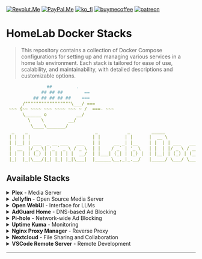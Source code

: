 <!-- anashost_support_badges_start -->
[![Revolut.Me][revolut_me_shield]][revolut_me]
[![PayPal.Me][paypal_me_shield]][paypal_me]
[![ko_fi][ko_fi_shield]][ko_fi_me]
[![buymecoffee][buy_me_coffee_shield]][buy_me_coffee_me]
[![patreon][patreon_shield]][patreon_me]
<!-- anashost_support_badges_end -->
<!-- 
```diff
- text in red
+ text in green
! text in orange
# text in gray
@@ text in purple (and bold)@@
```
-->

# HomeLab Docker Stacks

>This repository contains a collection of Docker Compose configurations for setting up and managing various services in a home lab environment.
>Each stack is tailored for ease of use, scalability, and maintainability, with detailed descriptions and customizable options.

```yaml
               ##         .
             ## ## ##        ==
          ## ## ## ## ##    ===
      /"""""""""""""""""\___/ ===
 ~~~ {~~ ~~~~ ~~~ ~~~~ ~~~ ~ /  ===- ~~~
      \______ o           __/
        \    \         __/
         \____\_______/
  _    _                         _           _        _____             _             
 | |  | |                       | |         | |      |  __ \           | |            
 | |__| | ___  _ __ ___   ___   | |     __ _| |__    | |  | | ___   ___| | _____ _ __ 
 |  __  |/ _ \| '_ ` _ \ / _ \  | |    / _` | '_ \   | |  | |/ _ \ / __| |/ / _ \ '__|
 | |  | | (_) | | | | | |  __/  | |___| (_| | |_) |  | |__| | (_) | (__|   <  __/ |   
 |_|  |_|\___/|_| |_| |_|\___|  |______\__,_|_.__/   |_____/ \___/ \___|_|\_\___|_|   
```

## Available Stacks

<details>
  <summary><strong>Plex</strong> - Media Server</summary>
  Plex is a powerful media server solution that organizes your media and allows streaming to various devices.

  ```yaml
  version: "2.1"
  services:
    plex:
      image: lscr.io/linuxserver/plex:latest
      container_name: plex
      network_mode: host
      environment:
        - PUID=0
        - PGID=0
        - VERSION=docker
        - PLEX_CLAIM= # optional
      volumes:
        - /srv/plex/config:/config
        - /srv/dev-disk-by-uuid-nas/plex/TV:/tv
        - /srv/dev-disk-by-uuid-nas/plex/Movies:/movies
        - /srv/dev-disk-by-uuid-nas/plex/Music:/music
      restart: unless-stopped
  ```
</details>

<details>
  <summary><strong>Jellyfin</strong> - Open Source Media Server</summary>
  Jellyfin is an open-source alternative to Plex, offering media organization and streaming capabilities.

  ```yaml
  services:
    jellyfin:
      image: jellyfin/jellyfin
      container_name: jellyfin
      network_mode: 'host'
      volumes:
        - /srv/jellyfin/config:/config
        - /srv/jellyfin/cache:/cache
        - type: bind
          source: /srv/dev-disk-by-uuid-nas/media
          target: /media
          read_only: true
      restart: unless-stopped
  ```
</details>

<details>
  <summary><strong>Open WebUI</strong> - Interface for LLMs</summary>
  Open WebUI provides a convenient interface for managing and interacting with language models.

  ```yaml
  version: '3.8'
  services:
    open-webui:
      image: ghcr.io/open-webui/open-webui:main
      container_name: open-webui
      environment:
        - OLLAMA_BASE_URL=http://10.0.0.100:11434 # Change this to your server IP
      ports:
        - "3232:8080"
      volumes:
        - open-webui:/app/backend/data
      restart: unless-stopped
  volumes:
    open-webui:
  ```
</details>

<details>
  <summary><strong>AdGuard Home</strong> - DNS-based Ad Blocking</summary>
  AdGuard Home is a network-wide ad and tracker blocking DNS server.

  ```yaml
  version: '3.8'
  services:
    adguardhome:
      image: adguard/adguardhome:latest
      container_name: adguardhome
      restart: unless-stopped
      volumes:
        - adguard-workdir:/opt/adguardhome/work  # Docker volume for work directory
        - adguard-confdir:/opt/adguardhome/conf  # Docker volume for configuration directory
      ports:
        - 53:53/tcp
        - 53:53/udp
        - 784:784/udp
        - 853:853/tcp
        - 3000:3000/tcp
        - 80:80/tcp
        - 443:443/tcp
      networks:
        - adguard_net
  volumes:
    adguard-workdir:
    adguard-confdir:
  networks:
    adguard_net:
      driver: bridge
  ```
</details>

<details>
  <summary><strong>Pi-hole</strong> - Network-wide Ad Blocking</summary>
  Pi-hole is a DNS sinkhole that protects your devices from unwanted ads and trackers.

  ```yaml
  version: '3.8'
  services:
    pihole:
      image: pihole/pihole:latest
      container_name: pihole
      ports:
        - "8085:80"        # Web interface
        - "443:443"        # HTTPS (optional)
        - "5354:53/tcp"    # DNS (TCP)
        - "5354:53/udp"    # DNS (UDP)
      volumes:
        - pihole-data:/etc/pihole
        - dnsmasq-data:/etc/dnsmasq.d
      environment:
        - WEBPASSWORD=0000
        - DNS1=8.8.8.8
        - DNS2=8.8.4.4
        - ServerIP=10.0.0.100 # Change this to your server IP
      restart: unless-stopped
  volumes:
    pihole-data:
    dnsmasq-data:
  ```
</details>

<details>
  <summary><strong>Uptime Kuma</strong> - Monitoring</summary>
  Uptime Kuma is a self-hosted monitoring solution for websites, APIs, and services.

  ```yaml
  version: '3.8'
  services:
    uptime-kuma:
      image: louislam/uptime-kuma:latest
      container_name: uptime-kuma
      ports:
        - "3001:3001" # Web interface
      volumes:
        - uptime-kuma-data:/app/data # Persist data
      environment:
        - DB_TYPE=sqlite
      restart: unless-stopped
  volumes:
    uptime-kuma-data:
  ```
</details>

<details>
  <summary><strong>Nginx Proxy Manager</strong> - Reverse Proxy</summary>
  Nginx Proxy Manager simplifies reverse proxy management with an intuitive web interface.

  ```yaml
  services:
    app:
      image: 'docker.io/jc21/nginx-proxy-manager:latest'
      ports:
        - '80:80'
        - '81:81'
        - '443:443'
      volumes:
        - ./data:/data
        - ./letsencrypt:/etc/letsencrypt
      restart: unless-stopped
  ```
</details>

<details>
  <summary><strong>Nextcloud</strong> - File Sharing and Collaboration</summary>
  Nextcloud is a self-hosted productivity platform for file sharing, collaboration, and more.

  ```yaml
  version: '2'
  volumes:
    nextcloud:
    db:
  services:
    db:
      image: mariadb
      restart: always
      command: --transaction-isolation=READ-COMMITTED --binlog-format=ROW --innodb-file-per-table=1 --skip-innodb-read-only-compressed
      volumes:
        - db:/var/lib/mysql
      environment:
        - MYSQL_ROOT_PASSWORD=admin
        - MYSQL_PASSWORD=xxxxxxx # Change this
        - MYSQL_DATABASE=nextcloud
        - MYSQL_USER=nextcloud
    app:
      image: nextcloud
      restart: always
      ports:
        - 8888:80
      links:
        - db
      volumes:
        - /srv/dev-disk-by-uuid-nas/nextcloud:/var/www/html # Storage
      environment:
        - MYSQL_PASSWORD=xxxxxxx # Match the password above
        - MYSQL_DATABASE=nextcloud
        - MYSQL_USER=nextcloud
        - MYSQL_HOST=db
  ```
</details>

<details>
  <summary><strong>VSCode Remote Server</strong> - Remote Development</summary>
  Code Server allows you to run VS Code in the browser for remote development.

  ```yaml
  version: '3.8'
  services:
    code-server:
      image: codercom/code-server:latest
      container_name: code-server
      ports:
        - "8081:8080"  # Changed port mapping
      volumes:
        - code-server-data:/home/coder/project
      environment:
        - PASSWORD=0000  # Use a more secure password
      restart: unless-stopped
  volumes:
    code-server-data:
  ```
</details>

---

[paypal_me_shield]: https://img.shields.io/badge/PayPal-00457C?style=for-the-badge&logo=paypal&logoColor=white

[paypal_me]: https://paypal.me/anasboxsupport

[revolut_me_shield]:
https://img.shields.io/badge/revolut-FFFFFF?style=for-the-badge&logo=revolut&logoColor=black

[revolut_me]: https://revolut.me/anas4e

[ko_fi_shield]: https://img.shields.io/badge/Ko--fi-F16061?style=for-the-badge&logo=ko-fi&logoColor=white

[ko_fi_me]: https://ko-fi.com/anasbox

[buy_me_coffee_shield]: 
https://img.shields.io/badge/Buy%20Me%20Coffee-ffdd00?style=for-the-badge&logo=buy-me-a-coffee&logoColor=black

[buy_me_coffee_me]: https://www.buymeacoffee.com/anasbox

[patreon_shield]: 
https://img.shields.io/badge/patreon-404040?style=for-the-badge&logo=patreon&logoColor=white

[patreon_me]:  https://patreon.com/AnasBox
